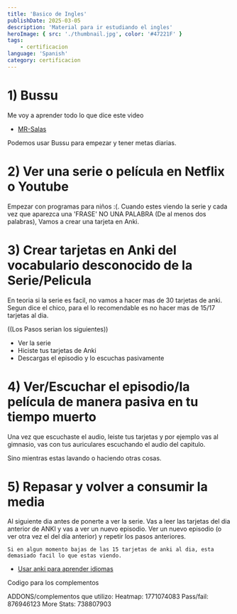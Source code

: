 ```yaml
---
title: 'Basico de Ingles'
publishDate: 2025-03-05
description: 'Material para ir estudiando el ingles'
heroImage: { src: './thumbnail.jpg', color: '#47221F' }
tags: 
    - certificacion
language: 'Spanish'
category: certificacion
---
```


# 1) Bussu

Me voy a aprender todo lo que dice este video

- [MR-Salas](https://youtu.be/inq8DrZqF4M?si=VNE-CDopX-jIzfCj)

Podemos usar Bussu para empezar y tener metas diarias.

# 2) Ver una serie o película en Netflix o Youtube

Empezar con programas para niños :(.
Cuando estes viendo la serie y cada vez que aparezca una 'FRASE' NO UNA PALABRA (De al menos dos palabras), Vamos a crear una tarjeta en Anki.

# 3) Crear tarjetas en Anki del vocabulario desconocido de la Serie/Pelicula

En teoria si la serie es facil, no vamos a hacer mas de 30 tarjetas de anki. Segun dice el chico, para el lo recomendable es no hacer mas de 15/17 tarjetas al dia.

((Los Pasos serian los siguientes))
- Ver la serie
- Hiciste tus tarjetas de Anki
- Descargas el episodio y lo escuchas pasivamente

# 4) Ver/Escuchar el episodio/la película de manera pasiva en tu tiempo muerto
Una vez que escuchaste el audio, leiste tus tarjetas y por ejemplo vas al gimnasio, vas con tus auriculares escuchando el audio del capitulo.

Sino mientras estas lavando o haciendo otras cosas.

# 5)  Repasar y volver a consumir la media

Al siguiente dia antes de ponerte a ver la serie. Vas a leer las tarjetas del dia anterior de ANKI y vas a ver un nuevo episodio. Ver un nuevo episodio (o ver otra vez el del día anterior) y repetir los pasos anteriores.

```
Si en algun momento bajas de las 15 tarjetas de anki al dia, esta demasiado facil lo que estas viendo.
```


- [Usar anki para aprender idiomas](https://youtu.be/rXxrHDEeYIw?si=BhPxkOAJupRHORNP)

Codigo para los complementos

ADDONS/complementos que utilizo: 
Heatmap: 1771074083
Pass/fail: 876946123
More Stats: 738807903
